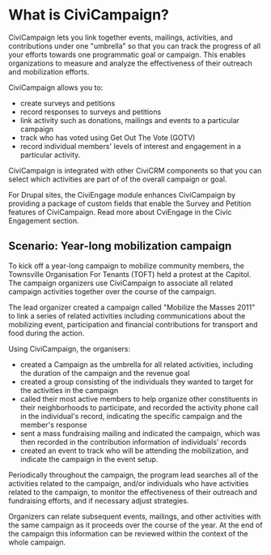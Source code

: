 What is CiviCampaign?
=====================

CiviCampaign lets you link together events, mailings, activities, and
contributions under one "umbrella" so that you can track the progress of
all your efforts towards one programmatic goal or campaign. This enables
organizations to measure and analyze the effectiveness of their outreach
and mobilization efforts.

CiviCampaign allows you to:

-   create surveys and petitions
-   record responses to surveys and petitions
-   link activity such as donations, mailings and events to a particular
    campaign
-   track who has voted using Get Out The Vote (GOTV)
-   record individual members' levels of interest and engagement in a
    particular activity.

CiviCampaign is integrated with other CiviCRM components so that you can
select which activities are part of of the overall campaign or goal.

For Drupal sites, the CiviEngage module enhances CiviCampaign by
providing a package of custom fields that enable the Survey and Petition
features of CiviCampaign. Read more about CviEngage in the Civic
Engagement section.

Scenario: Year-long mobilization campaign
-----------------------------------------

To kick off a year-long campaign to mobilize community members, the
Townsville Organisation For Tenants (TOFT) held a protest at the
Capitol. The campaign organizers use CiviCampaign to associate all
related campaign activities together over the course of the campaign.

The lead organizer created a campaign called "Mobilize the Masses 2011"
to link a series of related activities including communications about
the mobilizing event, participation and financial contributions for
transport and food during the action.

Using CiviCampaign, the organisers:

-   created a Campaign as the umbrella for all related activities,
    including the duration of the campaign and the revenue goal
-   created a group consisting of the individuals they wanted to target
    for the activities in the campaign
-   called their most active members to help organize other constituents
    in their neighborhoods to participate, and recorded the activity
    phone call in the individual's record, indicating the specific
    campaign and the member's response 
-   sent a mass fundraising mailing and indicated the campaign, which
    was then recorded in the contribution information of individuals'
    records
-   created an event to track who will be attending the mobilization,
    and indicate the campaign in the event setup.

Periodically throughout the campaign, the program lead searches all of
the activities related to the campaign, and/or individuals who have
activities related to the campaign, to monitor the effectiveness of
their outreach and fundraising efforts, and if necessary adjust
strategies.

Organizers can relate subsequent events, mailings, and other activities
with the same campaign as it proceeds over the course of the year. At
the end of the campaign this information can be reviewed within the
context of the whole campaign.
